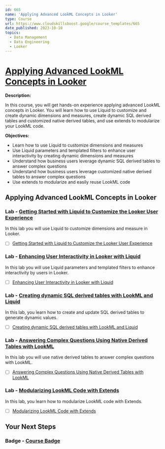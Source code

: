 ```yaml
---
id: 665
name: 'Applying Advanced LookML Concepts in Looker'
type: Course
url: https://www.cloudskillsboost.google/course_templates/665
date_published: 2023-10-10
topics:
  - Data Management
  - Data Engineering
  - Looker
---
```


# [Applying Advanced LookML Concepts in Looker](https://www.cloudskillsboost.google/course_templates/665)

**Description:**

In this course, you will get hands-on experience applying advanced LookML concepts in Looker. You will learn how to use Liquid to customize and create dynamic dimensions and measures, create dynamic SQL derived tables and customized native derived tables, and use extends to modularize your LookML code.

**Objectives:**

* Learn how to use Liquid to customize dimensions and measures
* Use Liquid parameters and templated filters to enhance user interactivity by creating dynamic dimensions and measures
* Understand how business users leverage dynamic SQL derived tables to answer complex questions
* Understand how business users leverage customized native derived tables to answer complex questions
* Use extends to modularize and easily reuse LookML code

## Applying Advanced LookML Concepts in Looker

### Lab - [Getting Started with Liquid to Customize the Looker User Experience](https://www.cloudskillsboost.google/course_templates/665/labs/413305)

In this lab you will use Liquid to customize dimensions and measure in Looker.

* [ ] [Getting Started with Liquid to Customize the Looker User Experience](../labs/Getting-Started-with-Liquid-to-Customize-the-Looker-User-Experience.md)

### Lab - [Enhancing User Interactivity in Looker with Liquid](https://www.cloudskillsboost.google/course_templates/665/labs/413306)

In this lab you will use Liquid parameters and templated filters to enhance interactivity by users in Looker.

* [ ] [Enhancing User Interactivity in Looker with Liquid](../labs/Enhancing-User-Interactivity-in-Looker-with-Liquid.md)

### Lab - [Creating dynamic SQL derived tables with LookML and Liquid](https://www.cloudskillsboost.google/course_templates/665/labs/413307)

In this lab, you learn how to create and update SQL derived tables to generate dynamic values.

* [ ] [Creating dynamic SQL derived tables with LookML and Liquid](../labs/Creating-dynamic-SQL-derived-tables-with-LookML-and-Liquid.md)

### Lab - [Answering Complex Questions Using Native Derived Tables with LookML](https://www.cloudskillsboost.google/course_templates/665/labs/413308)

In this lab you will use native derived tables to answer complex questions with LookML.

* [ ] [Answering Complex Questions Using Native Derived Tables with LookML](../labs/Answering-Complex-Questions-Using-Native-Derived-Tables-with-LookML.md)

### Lab - [Modularizing LookML Code with Extends](https://www.cloudskillsboost.google/course_templates/665/labs/413309)

In this lab, you learn how to modularize LookML code with Extends.

* [ ] [Modularizing LookML Code with Extends](../labs/Modularizing-LookML-Code-with-Extends.md)

## Your Next Steps

### Badge - [Course Badge](https://www.cloudskillsboost.google)
